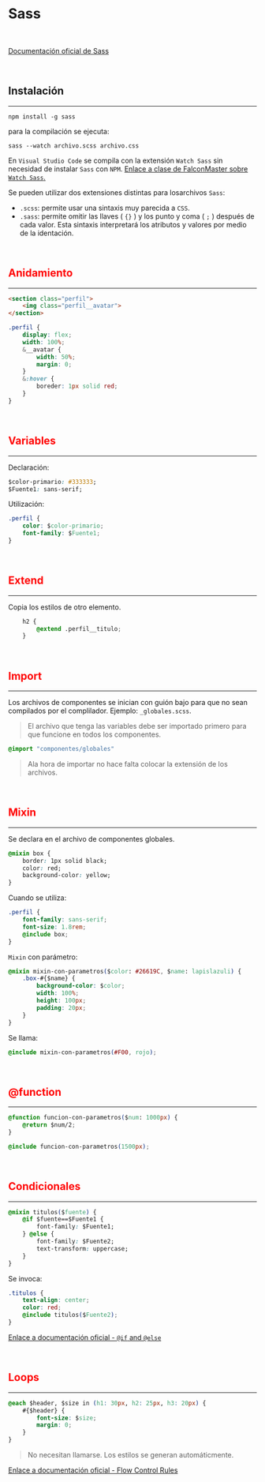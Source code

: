 # Sass

<br>

[Documentación oficial de Sass](https://sass-lang.com/documentation)

<br>

## Instalación

---

```terminal
npm install -g sass
```

para la compilación se ejecuta:

```terminal
sass --watch archivo.scss archivo.css
```

En `Visual Studio Code` se compila con la extensión `Watch Sass` sin necesidad de instalar `Sass` con `NPM`. [Enlace a clase de FalconMaster sobre `Watch Sass`.](https://www.youtube.com/watch?v=A1tyKkkziTc)

Se pueden utilizar dos extensiones distintas para losarchivos `Sass`:

+ `.scss`:  permite usar una sintaxis muy parecida a `CSS`.
+ `.sass`: permite omitir las llaves ( `{}` ) y los punto y coma ( `;` ) después de cada valor. Esta sintaxis interpretará los atributos y valores por medio de la identación.

<br>

## <span style="color: red"> Anidamiento

---

```html
<section class="perfil">
    <img class="perfil__avatar">
</section>
```

```css
.perfil {
    display: flex;
    width: 100%;
    &__avatar {
        width: 50%;
        margin: 0;
    }
    &:hover {
        boreder: 1px solid red;
    }
}
```

<br>

## <span style="color: red"> Variables

---

Declaración:

```css
$color-primario: #333333;
$Fuente1: sans-serif;
```

Utilización:

```css
.perfil {
    color: $color-primario;
    font-family: $Fuente1;
}
```

<br>

## <span style="color: red"> Extend

---

Copia los estilos de otro elemento.

```css
    h2 {
        @extend .perfil__titulo;
    }
```

<br>

## <span style="color: red"> Import

---

Los archivos de componentes se inician con guión bajo para que no sean compilados por el complilador. Ejemplo: `_globales.scss`.

>El archivo que tenga las variables debe ser importado primero para que funcione en todos los componentes.

```css
@import "componentes/globales"
```

> Ala hora de importar no hace falta colocar la extensión de los archivos.

<br>

## <span style="color: red"> Mixin

---

Se declara en el archivo de componentes globales.

```css
@mixin box {
    border: 1px solid black;
    color: red;
    background-color: yellow;
}
```

Cuando se utiliza:

```css
.perfil {
    font-family: sans-serif;
    font-size: 1.8rem;
    @include box;
}
```

`Mixin` con parámetro:

```css
@mixin mixin-con-parametros($color: #26619C, $name: lapislazuli) {
    .box-#{$name} {
        background-color: $color;
        width: 100%;
        height: 100px;
        padding: 20px;
    }
}
```

Se llama:

```css
@include mixin-con-parametros(#F00, rojo);
```

<br>

## <span style="color: red"> @function

---

```css
@function funcion-con-parametros($num: 1000px) {
    @return $num/2;
}
```

```css
@include funcion-con-parametros(1500px);
```

<br>

## <span style="color:red"> Condicionales

---

```css
@mixin titulos($fuente) {
    @if $fuente==$Fuente1 {
        font-family: $Fuente1;
    } @else {
        font-family: $Fuente2;
        text-transform: uppercase;
    }
}
```

Se invoca:

```css
.titulos {
    text-align: center;
    color: red;
    @include titulos($Fuente2);
}
```

[Enlace a documentación oficial - `@if` and `@else`](https://sass-lang.com/documentation/at-rules/control/if)

<br>

## <span style="color:red"> Loops

---

```css
@each $header, $size in (h1: 30px, h2: 25px, h3: 20px) {
    #{$header} {
        font-size: $size;
        margin: 0;
    }
}
```

> No necesitan llamarse. Los estilos se generan automáticmente.

[Enlace a documentación oficial - Flow Control Rules](https://sass-lang.com/documentation/at-rules/control)